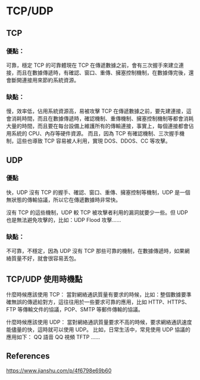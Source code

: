 # TCP/UDP

## TCP 

### 優點：

可靠，穩定 TCP 的可靠體現在 TCP 在傳遞數據之前，會有三次握手來建立連接，而且在數據傳遞時，有確認、窗口、重傳、擁塞控制機制，在數據傳完後，還會斷開連接用來節約系統資源。 

### 缺點：

慢，效率低，佔用系統資源高，易被攻擊 TCP 在傳遞數據之前，要先建連接，這會消耗時間，而且在數據傳遞時，確認機制、重傳機制、擁塞控制機制等都會消耗大量的時間，而且要在每台設備上維護所有的傳輸連接，事實上，每個連接都會佔用系統的 CPU、內存等硬件資源。 而且，因為 TCP 有確認機制、三次握手機制，這些也導致 TCP 容易被人利用，實現 DOS、DDOS、CC 等攻擊。

## UDP

### 優點

快，UDP 沒有 TCP 的握手、確認、窗口、重傳、擁塞控制等機制，UDP 是一個無狀態的傳輸協議，所以它在傳遞數據時非常快。

沒有 TCP 的這些機制，UDP 較 TCP 被攻擊者利用的漏洞就要少一些。但 UDP 也是無法避免攻擊的，比如：UDP Flood 攻擊…… 

### 缺點：

 不可靠，不穩定，因為 UDP 沒有 TCP 那些可靠的機制，在數據傳遞時，如果網絡質量不好，就會很容易丟包。 

## TCP/UDP 使用時機點

什麼時候應該使用 TCP： 當對網絡通訊質量有要求的時候，比如：整個數據要準確無誤的傳遞給對方，這往往用於一些要求可靠的應用，比如 HTTP、HTTPS、FTP 等傳輸文件的協議，POP、SMTP 等郵件傳輸的協議。

什麼時候應該使用 UDP： 當對網絡通訊質量要求不高的時候，要求網絡通訊速度能儘量的快，這時就可以使用 UDP。 比如，日常生活中，常見使用 UDP 協議的應用如下： QQ 語音 QQ 視頻 TFTP ……

 ## References

https://www.jianshu.com/p/4f6798e69b60

 

 

 

 